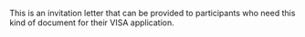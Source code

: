 This is an invitation letter that can be provided to participants who need this kind of document for their VISA application.
